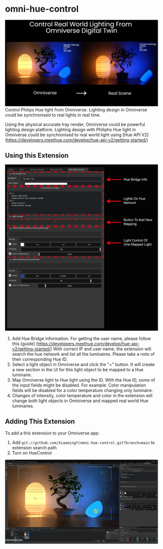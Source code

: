 # omni-hue-control

![](../data/HueControl.PNG)
Control Philips Hue light from Omniverse. Lighting design in Omniverse could be synchronised to real lights in real time.

Using the physical accurate Iray render, Omniverse could be powerful lighting design platform. Lighting design with Philiphs Hue light in Omniverse could be synchronised to real world light using [Hue API V2] (https://developers.meethue.com/develop/hue-api-v2/getting-started/)

## Using this Extension

![](../data/HueControl_Interface.png)
1. Add Hue Bridge information. For getting the user name, please follow this [guide] (https://developers.meethue.com/develop/hue-api-v2/getting-started/)
With correct IP and user name, the extension will search the hue network and list all the luminaires. Please take a note of their corresponding Hue ID.
2. Select a light object in Omniverse and click the "+" button. It will create a new section in the UI for this light object to be mapped to a Hue luminaire.
3. Map Omniverse light to Hue light using the ID. With the Hue ID, some of the input fields might be disabled. For example: Color manipulation fields will be disabled for a color temperature changing only luminaire.
4. Changes of intensity, color temperature and color in the extension will change both light objects in Ominiverse and mapped real world Hue luminaires. 

## Adding This Extension

To add a this extension to your Omniverse app:
1. Add `git://github.com/XiaomingY/omni-hue-control.git?branch=main` to extension search path
2. Turn on HueControl

![](../data/HueControlScene.PNG)